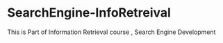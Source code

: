 # SearchEngine-InfoRetreival
This is Part of Information Retrieval course , Search Engine Development
